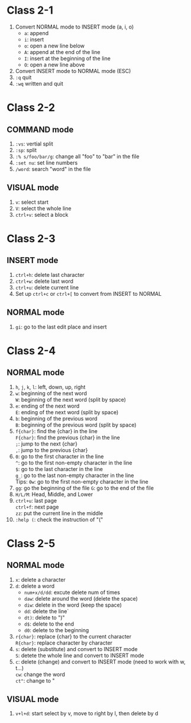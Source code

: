 # Class 2-1
1. Convert NORMAL mode to INSERT mode (a, i, o)
   - `a`: append
   - `i`: insert
   - `o`: open a new line below
   - `A`: append at the end of the line
   - `I`: insert at the beginning of the line
   - `O`: open a new line above
2. Convert INSERT mode to NORMAL mode (ESC)
3. `:q` quit
4. `:wq` written and quit

# Class 2-2
## COMMAND mode
1. `:vs`: vertial split
2. `:sp`: split
3. `:% s/foo/bar/g`: change all "foo" to "bar" in the file
4. `:set nu`: set line numbers
5. `/word`: search "word" in the file
## VISUAL mode
1. `v`: select start
2. `V`: select the whole line
3. `ctrl+v`: select a block

# Class 2-3
## INSERT mode
1. `ctrl+h`: delete last character
2. `ctrl+w`: delete last word
3. `ctrl+u`: delete current line
4. Set up `ctrl+c` or `ctrl+[` to convert from INSERT to NORMAL
## NORMAL mode
1. `gi`: go to the last edit place and insert

# Class 2-4
## NORMAL mode
1. `h`, `j`, `k`, `l`: left, down, up, right
2. `w`: beginning of the next word  
   `W`: beginning of the next word (split by space)
3. `e`: ending of the next word  
   `E`: ending of the next word (split by space)  
4. `b`: beginning of the previous word  
   `B`: beginning of the previous word (split by space)
5. `f{char}`: find the {char} in the line  
   `F{char}`: find the previous {char} in the line  
   `;`: jump to the next {char}  
   `,`: jump to the previous {char}  
6. `0`: go to the first character in the line  
   `^`: go to the first non-empty character in the line  
   `$`: go to the last character in the line  
   `g_`: go to the last non-empty character in the line  
   Tips: `0w`: go to the first non-empty character in the line
7. `gg`: go the beginning of the file
    `G`: go to the end of the file
8. `H/L/M`: Head, Middle, and Lower
9. `ctrl+u`: last page  
   `ctrl+f`: next page  
   `zz`: put the current line in the middle
10. `:help (`: check the instruction of "("

# Class 2-5
## NORMAL mode
1. `x`: delete a character
2. `d`: delete a word
   - `num+x/d/dd`: excute delete num of times
   - `daw`: delete around the word (delete the space)
   - `diw`: delete in the word (keep the space)
   - `dd`: delete the line`
   - `dt)`: delete to ")"
   - `d$`: delete to the end
   - `d0`: delete to the beginning
3. `r{char}`: replace {char} to the current character  
   `R{char}`: replace character by character
4. `s`: delete (substitute) and convert to INSERT mode  
   `S`: detete the whole line and convert to INSERT mode  
5. `c`: delete (change) and convert to INSERT mode (need to work with w, t...)  
   `cw`: change the word  
   `ct"`: change to "  
## VISUAL mode
1. `v+l+d`: start select by v, move to right by l, then delete by d